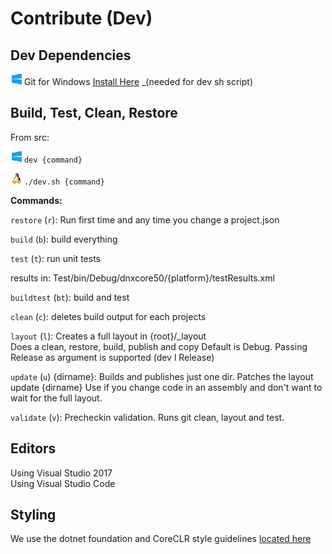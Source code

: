 # Contribute (Dev)

## Dev Dependencies

![Win](res/win_sm.png) Git for Windows [Install Here](https://git-scm.com/downloads) _(needed for dev sh script)

## Build, Test, Clean, Restore 

From src:

![Win](res/win_sm.png) `dev {command}`  

![*nix](res/linux_sm.png) `./dev.sh {command}`
  
**Commands:**  

`restore` (`r`): Run first time and any time you change a project.json  

`build` (`b`):   build everything  

`test` (`t`):    run unit tests
        
  results in: 
  Test/bin/Debug/dnxcore50/{platform}/testResults.xml

`buildtest` (`bt`): build and test

`clean` (`c`):   deletes build output for each projects
 
`layout` (`l`): Creates a full layout in {root}/_layout  
   Does a clean, restore, build, publish and copy
   Default is Debug.  Passing Release as argument is supported (dev l Release)

`update` (`u`) {dirname}: Builds and publishes just one dir.  Patches the layout
   update {dirname}
   Use if you change code in an assembly and don't want to wait for the full layout.

`validate` (`v`): Precheckin validation.  Runs git clean, layout and test.

## Editors

Using Visual Studio 2017  
Using Visual Studio Code

## Styling

We use the dotnet foundation and CoreCLR style guidelines [located here](
https://github.com/dotnet/corefx/blob/master/Documentation/coding-guidelines/coding-style.md)
